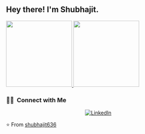 <!-- <img src="https://raw.githubusercontent.com/shubhajit636/shubhajit636/master/assets/Aditya%20Vikram%20Singh%20Banner.png">
 -->
<h2> Hey there! I'm Shubhajit.</h2>



<a href="https://github.com/shubhajit636">
  <img height="180em" src="https://github-readme-stats.vercel.app/api?username=shubhajit636&theme=dark&show_icons=true" />
  <img height="180em" src="https://github-readme-stats.vercel.app/api/top-langs/?username=shubhajit636&theme=dark&layout=compact" />
</a>

<br/>

<h3> 🤝🏻 &nbsp;Connect with Me </h3>

<p align="center">
<!-- <a href="https://www.adityavsingh.com/"><img alt="Website" src="https://img.shields.io/badge/Website-www.adityavsingh.com-blue?style=flat-square&logo=google-chrome"></a> -->
<a href="(https://www.linkedin.com/in/shubhajit-kotal-bb3563170/)"><img alt="LinkedIn" src="https://img.shields.io/badge/LinkedIn-Shubhajit%20kotal-blue?style=flat-square&logo=linkedin"></a>
 
<!-- <a href="https://www.instagram.com/adityavs_/"><img alt="Instagram" src="https://img.shields.io/badge/Instagram-adityavs__-blue?style=flat-square&logo=instagram"></a> -->
<!-- <a href="mailto:avsingh@umass.edu"><img alt="Email" src="https://img.shields.io/badge/Email-avsingh@umass.edu-blue?style=flat-square&logo=gmail"></a> -->
</p>

⭐️ From [shubhajit636](https://github.com/shubhajit636)
